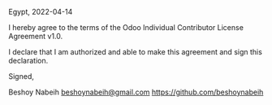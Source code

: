 Egypt, 2022-04-14

I hereby agree to the terms of the Odoo Individual Contributor License
Agreement v1.0.

I declare that I am authorized and able to make this agreement and sign this
declaration.

Signed,

Beshoy Nabeih beshoynabeih@gmail.com https://github.com/beshoynabeih
